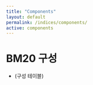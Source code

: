 ```yaml
---
title: "Components"
layout: default
permalink: /indices/components/
active: components
---
```



# BM20 구성
- (구성 테이블)
<div id="bm20-weights-heatmap" style="height:600px; max-width:900px; margin:16px auto;"></div>
<script src="https://cdn.jsdelivr.net/npm/echarts@5"></script>
<script>
(async function(){
  const CSV_URL = "https://docs.google.com/spreadsheets/d/e/2PACX-1vTndyrPd3WWwFtfzv2CZxJeDcH-l8ibQIdO5ouYS4HsaGpbeXQQbs6WEr9qPqqZbRoT6cObdFxJpief/pub?gid=352245628&single=true&output=csv";
  
  // CSV fetch
  const res = await fetch(CSV_URL+"?t="+Date.now(), {cache:"no-store"});
  const text = await res.text();
  
  // CSV 파싱 (심볼, 시총, 이름)
  function splitCsv(row){
    const out=[];let cur="",q=false;
    for(let i=0;i<row.length;i++){
      const ch=row[i];
      if(ch=='"'){q=!q;continue;}
      if(ch==","&&!q){out.push(cur);cur="";continue;}
      cur+=ch;
    }
    out.push(cur);
    return out.map(s=>s.trim());
  }
  const lines = text.trim().split(/\r?\n/);
  const header = splitCsv(lines.shift()).map(h=>h.toLowerCase());
  const iSym = header.indexOf("symbol");
  const iCap = header.indexOf("market cap");
  const iName= header.indexOf("name");
  
  let rows=[];
  for(const l of lines){
    if(!l.trim()) continue;
    const c=splitCsv(l);
    const sym=c[iSym].toUpperCase();
    const name=c[iName]||sym;
    const cap=parseFloat(c[iCap].replace(/,/g,""));
    if(Number.isFinite(cap)){
      rows.push({symbol:sym,name,cap});
    }
  }
  
  // 가중치 계산
  const sum = rows.reduce((a,b)=>a+b.cap,0)||1;
  const data = rows.map(r=>({
    name: r.symbol,
    value: +(r.cap/sum*100).toFixed(2),  // %
    label: {formatter: r.symbol+"\n"+(r.cap/sum*100).toFixed(1)+"%"}
  }));
  
  const chart = echarts.init(document.getElementById("bm20-weights-heatmap"));
  chart.setOption({
    tooltip: {formatter: p=>`${p.name}: ${p.value.toFixed(2)}%`},
    series: [{
      type: 'treemap',
      data,
      roam: false,
      label: {show:true, position:'inside', fontSize:12},
      levels:[{
        itemStyle: { borderColor:'#fff', borderWidth:2, gapWidth:2 }
      }]
    }]
  });
})();

<h2>BM20 Constituents</h2>
<div style="display:flex; flex-wrap:wrap; gap:24px;">
  <div style="flex:1; min-width:320px;">
    <table id="bm20-table" border="1" cellspacing="0" cellpadding="6"
           style="border-collapse:collapse; font:14px system-ui, sans-serif; width:100%;">
      <thead style="background:#f0f0f0;">
        <tr><th>Symbol</th><th>Name</th><th>Market Cap (USD)</th><th>Weight %</th></tr>
      </thead>
      <tbody></tbody>
    </table>
  </div>
  <div id="bm20-weights-heatmap" style="flex:1; min-width:320px; height:600px; max-width:600px;"></div>
</div>

<script src="https://cdn.jsdelivr.net/npm/echarts@5"></script>
<script>
(async function(){
  const CSV_URL = "https://docs.google.com/spreadsheets/d/e/2PACX-1vTndyrPd3WWwFtfzv2CZxJeDcH-l8ibQIdO5ouYS4HsaGpbeXQQbs6WEr9qPqqZbRoT6cObdFxJpief/pub?gid=352245628&single=true&output=csv";
  
  // CSV fetch
  const res = await fetch(CSV_URL+"?t="+Date.now(), {cache:"no-store"});
  const text = await res.text();
  
  function splitCsv(row){
    const out=[];let cur="",q=false;
    for(let i=0;i<row.length;i++){
      const ch=row[i];
      if(ch=='"'){q=!q;continue;}
      if(ch==","&&!q){out.push(cur);cur="";continue;}
      cur+=ch;
    }
    out.push(cur);
    return out.map(s=>s.trim());
  }
  const lines = text.trim().split(/\r?\n/);
  const header = splitCsv(lines.shift()).map(h=>h.toLowerCase());
  const iSym = header.indexOf("symbol");
  const iCap = header.indexOf("market cap");
  const iName= header.indexOf("name");
  
  let rows=[];
  for(const l of lines){
    if(!l.trim()) continue;
    const c=splitCsv(l);
    const sym=(c[iSym]||"").toUpperCase();
    const name=c[iName]||sym;
    const cap=parseFloat((c[iCap]||"0").replace(/,/g,""));
    if(Number.isFinite(cap)){
      rows.push({symbol:sym,name,cap});
    }
  }
  
  // 정렬 + 비중 계산
  const sum = rows.reduce((a,b)=>a+b.cap,0)||1;
  rows = rows.map(r=>({...r, weight: r.cap/sum*100}));
  rows.sort((a,b)=>b.weight - a.weight);
  
  // 테이블 채우기
  const tbody=document.querySelector("#bm20-table tbody");
  rows.forEach(r=>{
    const tr=document.createElement("tr");
    tr.innerHTML = `<td>${r.symbol}</td>
                    <td>${r.name}</td>
                    <td style="text-align:right">${r.cap.toLocaleString()}</td>
                    <td style="text-align:right">${r.weight.toFixed(2)}%</td>`;
    tbody.appendChild(tr);
  });
  
  // 트리맵 데이터
  const data = rows.map(r=>({
    name:r.symbol,
    value:r.weight,
    label:{formatter: r.symbol+"\n"+r.weight.toFixed(1)+"%"}
  }));
  
  const chart = echarts.init(document.getElementById("bm20-weights-heatmap"));
  chart.setOption({
    tooltip:{formatter: p=>`${p.name}: ${p.value.toFixed(2)}%`},
    series:[{
      type:'treemap',
      data,
      roam:false,
      label:{show:true,position:'inside',fontSize:12},
      levels:[{itemStyle:{borderColor:'#fff',borderWidth:2,gapWidth:2}}]
    }]
  });
})();
</script>

</script>


